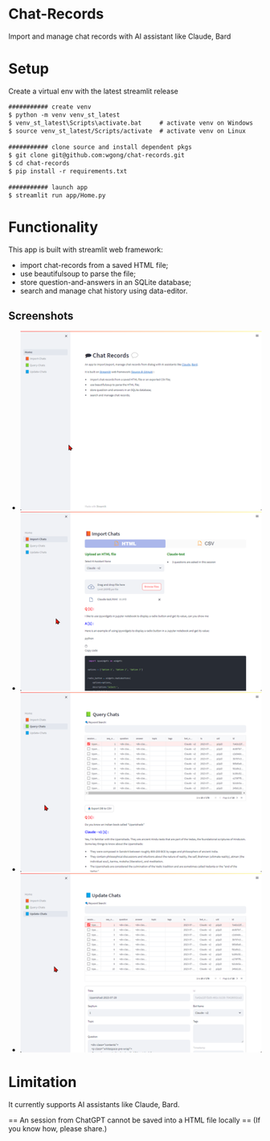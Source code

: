 # Chat-Records
Import and manage chat records with AI assistant like Claude, Bard


# Setup

Create a virtual env with the latest streamlit release

```
########### create venv
$ python -m venv venv_st_latest
$ venv_st_latest\Scripts\activate.bat     # activate venv on Windows
$ source venv_st_latest/Scripts/activate  # activate venv on Linux

########### clone source and install dependent pkgs
$ git clone git@github.com:wgong/chat-records.git
$ cd chat-records
$ pip install -r requirements.txt

########### launch app
$ streamlit run app/Home.py
```

# Functionality

This app is built with streamlit web framework: 
- import chat-records from a saved HTML file;
- use beautifulsoup to parse the file;
- store question-and-answers in an SQLite database; 
- search and manage chat history using data-editor.

## Screenshots

- ![Welcome-to-Chat-Records](https://github.com/wgong/chat-records/blob/main/docs/screenshots/1-Chat-Records.png)
- ![Import-HTML-file](https://github.com/wgong/chat-records/blob/main/docs/screenshots/2-Import-HTML-file.png)
- ![Query-Chats](https://github.com/wgong/chat-records/blob/main/docs/screenshots/3-Query-Chats.png)
- ![Update-chat-record](https://github.com/wgong/chat-records/blob/main/docs/screenshots/4-Update-chat-record.png)

# Limitation

It currently supports AI assistants like Claude, Bard. 

== An session from ChatGPT cannot be saved into a HTML file locally == (If you know how, please share.) 
